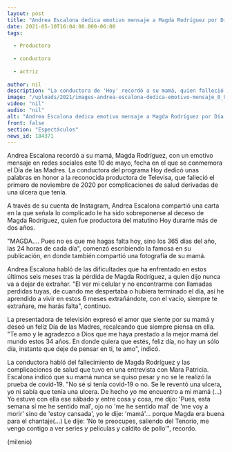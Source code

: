 ```yaml
---
layout: post
title: "Andrea Escalona dedica emotivo mensaje a Magda Rodríguez por Día de las Madres"
date: 2021-05-10T16:04:00.000-06:00
tags:
  
  - Productora
  
  - conductora
  
  - actriz
  
author: nil
description: "La conductora de 'Hoy' recordó a su mamá, quien falleció en noviembre de 2020, con un conmovedor mensaje en redes sociales este 10 de mayo. "
image: "/uploads/2021/images-andrea-escalona-dedica-emotivo-mensaje_0_0_1200_747.jpg"
video: "nil"
audio: "nil"
alt: "Andrea Escalona dedica emotivo mensaje a Magda Rodríguez por Día de las Madres"
front: false
section: "Espectáculos"
news_id: 184371
---
```


Andrea Escalona recordó a su mamá, Magda Rodríguez, con un emotivo mensaje en redes sociales este 10 de mayo, fecha en el que se conmemora el Día de las Madres. La conductora del programa Hoy dedicó unas palabras en honor a la reconocida productora de Televisa, que falleció el primero de noviembre de 2020 por complicaciones de salud derivadas de una úlcera que tenía. 

A través de su cuenta de Instagram, Andrea Escalona compartió una carta en la que señala lo complicado le ha sido sobreponerse al deceso de Magda Rodríguez, quien fue productora del matutino Hoy durante más de dos años.  

​"MAGDA.... Pues no es que me hagas falta hoy, sino los 365 días del año, las 24 horas de cada día", comenzó escribiendo la famosa en su publicación, en donde también compartió una fotografía de su mamá. 

Andrea Escalona habló de las dificultades que ha enfrentado en estos últimos seis meses tras la pérdida de Magda Rodríguez, a quien dijo nunca va a dejar de extrañar.  "El ver mi celular y no encontrarme con llamadas perdidas tuyas, de cuando me despertaba o hubiera terminado el día, así he aprendido a vivir en estos 6 meses extrañándote, con el vacío, siempre te extrañare, me harás falta", continuo.

La presentadora de televisión expresó el amor que siente por su mamá y deseó un feliz Día de las Madres, recalcando que siempre piensa en ella. "Te amo y le agradezco a Dios que me haya prestado a la mejor mamá del mundo estos 34 años. En donde quiera que estés, feliz día, no hay un sólo día, instante que deje de pensar en ti, te amo", indicó. 

La conductora habló del fallecimiento de Magda Rodríguez y las complicaciones de salud que tuvo en una entrevista con  Mara Patricia. Escalona indicó que su mamá nunca se quiso pesar y no se le realizó la prueba de covid-19.  "No sé si tenía covid-19 o no. Se le reventó una ulcera, yo ni sabía que tenía una ulcera. De hecho yo me encuentro a mi mamá (...) Yo estuve con ella ese sábado y entre cosa y cosa, me dijo: 'Pues, esta semana sí me he sentido mal', ojo no 'me he sentido mal' de 'me voy a morir' sino de 'estoy cansada', yo le dije: 'mamá'... porque Magda era buena para el chantaje(...) Le dije: 'No te preocupes, saliendo del Tenorio, me vengo contigo a ver series y películas y caldito de pollo'", recordo.

(milenio)